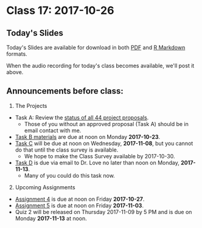 # Class 17: 2017-10-26

## Today's Slides

Today's Slides are available for download in both [PDF](https://github.com/THOMASELOVE/431slides/blob/master/class_17/431_2017_class-17-slides.pdf) and [R Markdown](https://github.com/THOMASELOVE/431slides/blob/master/class_17/431_2017_class-17-slides.Rmd) formats. 

When the audio recording for today's class becomes available, we'll post it above.

## Announcements before class:

1. The Projects

- Task A: Review the [status of all 44 project proposals](https://github.com/THOMASELOVE/431project/blob/master/TaskA/APPROVED.md).
    - Those of you without an approved proposal (Task A) should be in email contact with me.
- [Task B materials](https://github.com/THOMASELOVE/431project/blob/master/TaskB/README.md) are due at noon on Monday **2017-10-23**.
- [Task C](https://github.com/THOMASELOVE/431project/tree/master/TaskC) will be due at noon on Wednesday, **2017-11-08**, but you cannot do that until the class survey is available. 
    - We hope to make the Class Survey available by 2017-10-30.
- [Task D](https://github.com/THOMASELOVE/431project/tree/master/TaskD) is due via email to Dr. Love no later than noon on Monday, **2017-11-13**.
    - Many of you could do this task now.

2. Upcoming Assignments

- [Assignment 4](https://github.com/THOMASELOVE/431homework/blob/master/431-2017_assignment-4.md) is due at noon on Friday **2017-10-27**.
- [Assignment 5](https://github.com/THOMASELOVE/431homework/blob/master/431-2017_assignment-5.md) is due at noon on Friday **2017-11-03**.
- Quiz 2 will be released on Thursday 2017-11-09 by 5 PM and is due on Monday **2017-11-13** at noon.
